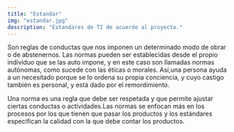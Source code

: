 ```yaml
---
title: "Estandar"
img: "estandar.jpg"
description: "Estandares de TI de acuerdo al proyecto."
---
```


Son reglas de conductas que nos imponen un determinado modo de obrar o de
abstenernos. Las normas pueden ser establecidas desde el propio individuo que se las auto
impone, y en este caso son llamadas normas autónomas, como sucede con las éticas o
morales. Así,una persona ayuda a un necesitado porque se lo ordena su propia conciencia,
y cuyo castigo también es personal, y está dado por el remordimiento.

Una norma es una regla que debe ser respetada y que permite ajustar ciertas conductas o
actividades.Las normas se enfocan más en los procesos por los que tienen que pasar los
productos y los estándares especifican la calidad con la que debe contar los productos.